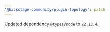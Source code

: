 ```yaml
---
'@backstage-community/plugin-topology': patch
---
```


Updated dependency `@types/node` to `22.13.4`.
